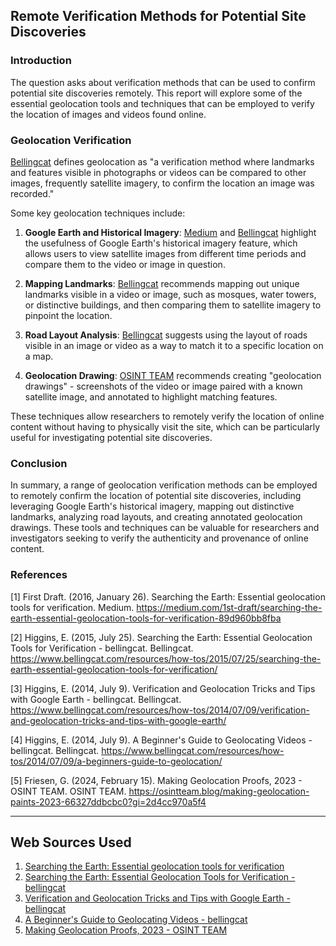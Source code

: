 ## Remote Verification Methods for Potential Site Discoveries

### Introduction

The question asks about verification methods that can be used to confirm potential site discoveries remotely. This report will explore some of the essential geolocation tools and techniques that can be employed to verify the location of images and videos found online.

### Geolocation Verification

[Bellingcat](https://www.bellingcat.com/resources/how-tos/2015/07/25/searching-the-earth-essential-geolocation-tools-for-verification/) defines geolocation as "a verification method where landmarks and features visible in photographs or videos can be compared to other images, frequently satellite imagery, to confirm the location an image was recorded."

Some key geolocation techniques include:

1. **Google Earth and Historical Imagery**: [Medium](https://medium.com/1st-draft/searching-the-earth-essential-geolocation-tools-for-verification-89d960bb8fba) and [Bellingcat](https://www.bellingcat.com/resources/how-tos/2015/07/25/searching-the-earth-essential-geolocation-tools-for-verification/) highlight the usefulness of Google Earth's historical imagery feature, which allows users to view satellite images from different time periods and compare them to the video or image in question.

2. **Mapping Landmarks**: [Bellingcat](https://www.bellingcat.com/resources/how-tos/2014/07/09/verification-and-geolocation-tricks-and-tips-with-google-earth/) recommends mapping out unique landmarks visible in a video or image, such as mosques, water towers, or distinctive buildings, and then comparing them to satellite imagery to pinpoint the location.

3. **Road Layout Analysis**: [Bellingcat](https://www.bellingcat.com/resources/how-tos/2014/07/09/a-beginners-guide-to-geolocation/) suggests using the layout of roads visible in an image or video as a way to match it to a specific location on a map.

4. **Geolocation Drawing**: [OSINT TEAM](https://osintteam.blog/making-geolocation-paints-2023-66327ddbcbc0?gi=2d4cc970a5f4) recommends creating "geolocation drawings" - screenshots of the video or image paired with a known satellite image, and annotated to highlight matching features.

These techniques allow researchers to remotely verify the location of online content without having to physically visit the site, which can be particularly useful for investigating potential site discoveries.

### Conclusion

In summary, a range of geolocation verification methods can be employed to remotely confirm the location of potential site discoveries, including leveraging Google Earth's historical imagery, mapping out distinctive landmarks, analyzing road layouts, and creating annotated geolocation drawings. These tools and techniques can be valuable for researchers and investigators seeking to verify the authenticity and provenance of online content.

### References

[1] First Draft. (2016, January 26). Searching the Earth: Essential geolocation tools for verification. Medium. https://medium.com/1st-draft/searching-the-earth-essential-geolocation-tools-for-verification-89d960bb8fba

[2] Higgins, E. (2015, July 25). Searching the Earth: Essential Geolocation Tools for Verification - bellingcat. Bellingcat. https://www.bellingcat.com/resources/how-tos/2015/07/25/searching-the-earth-essential-geolocation-tools-for-verification/

[3] Higgins, E. (2014, July 9). Verification and Geolocation Tricks and Tips with Google Earth - bellingcat. Bellingcat. https://www.bellingcat.com/resources/how-tos/2014/07/09/verification-and-geolocation-tricks-and-tips-with-google-earth/

[4] Higgins, E. (2014, July 9). A Beginner's Guide to Geolocating Videos - bellingcat. Bellingcat. https://www.bellingcat.com/resources/how-tos/2014/07/09/a-beginners-guide-to-geolocation/

[5] Friesen, G. (2024, February 15). Making Geolocation Proofs, 2023 - OSINT TEAM. OSINT TEAM. https://osintteam.blog/making-geolocation-paints-2023-66327ddbcbc0?gi=2d4cc970a5f4

---
## Web Sources Used

1. [Searching the Earth: Essential geolocation tools for verification](https://medium.com/1st-draft/searching-the-earth-essential-geolocation-tools-for-verification-89d960bb8fba)
2. [Searching the Earth: Essential Geolocation Tools for Verification - bellingcat](https://www.bellingcat.com/resources/how-tos/2015/07/25/searching-the-earth-essential-geolocation-tools-for-verification/)
3. [Verification and Geolocation Tricks and Tips with Google Earth - bellingcat](https://www.bellingcat.com/resources/how-tos/2014/07/09/verification-and-geolocation-tricks-and-tips-with-google-earth/)
4. [A Beginner's Guide to Geolocating Videos - bellingcat](https://www.bellingcat.com/resources/how-tos/2014/07/09/a-beginners-guide-to-geolocation/)
5. [Making Geolocation Proofs, 2023 - OSINT TEAM](https://osintteam.blog/making-geolocation-paints-2023-66327ddbcbc0?gi=2d4cc970a5f4)
